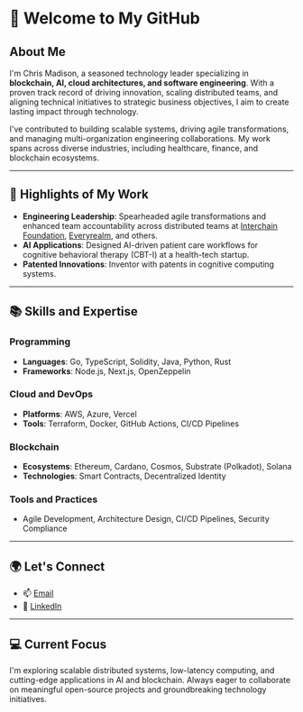# 👋 Welcome to My GitHub

## About Me

I'm Chris Madison, a seasoned technology leader specializing in **blockchain, AI, cloud architectures, and software engineering**. With a proven track record of driving innovation, scaling distributed teams, and aligning technical initiatives to strategic business objectives, I aim to create lasting impact through technology.

I've contributed to building scalable systems, driving agile transformations, and managing multi-organization engineering collaborations. My work spans across diverse industries, including healthcare, finance, and blockchain ecosystems.

---
## 🌟 Highlights of My Work

- **Engineering Leadership**: Spearheaded agile transformations and enhanced team accountability across distributed teams at [Interchain Foundation](https://interchain.io), [Everyrealm](https://everyrealm.com), and others.
- **AI Applications**: Designed AI-driven patient care workflows for cognitive behavioral therapy (CBT-I) at a health-tech startup.
- **Patented Innovations**: Inventor with patents in cognitive computing systems.

---
## 📚 Skills and Expertise

### Programming
- **Languages**: Go, TypeScript, Solidity, Java, Python, Rust
- **Frameworks**: Node.js, Next.js, OpenZeppelin

### Cloud and DevOps
- **Platforms**: AWS, Azure, Vercel
- **Tools**: Terraform, Docker, GitHub Actions, CI/CD Pipelines

### Blockchain
- **Ecosystems**: Ethereum, Cardano, Cosmos, Substrate (Polkadot), Solana
- **Technologies**: Smart Contracts, Decentralized Identity

### Tools and Practices
- Agile Development, Architecture Design, CI/CD Pipelines, Security Compliance

---
## 🌍 Let's Connect

- 📫 [Email](mailto:cmadison68@gmail.com)
- 💼 [LinkedIn](https://www.linkedin.com/in/cmmadison)

---
## 💻 Current Focus

I'm exploring scalable distributed systems, low-latency computing, and cutting-edge applications in AI and blockchain. Always eager to collaborate on meaningful open-source projects and groundbreaking technology initiatives.
